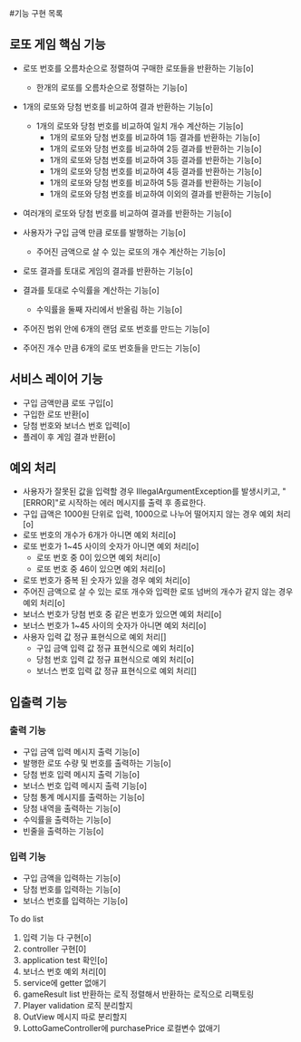 #기능 구현 목록


## 로또 게임 핵심 기능
- 로또 번호를 오름차순으로 정렬하여 구매한 로또들을 반환하는 기능[o]
  - 한개의 로또를 오름차순으로 정렬하는 기능[o]
  
- 1개의 로또와 당첨 번호를 비교하여 결과 반환하는 기능[o]
  - 1개의 로또와 당첨 번호를 비교하여 일치 개수 계산하는 기능[o]
    - 1개의 로또와 당첨 번호를 비교하여 1등 결과를 반환하는 기능[o]
    - 1개의 로또와 당첨 번호를 비교하여 2등 결과를 반환하는 기능[o]
    - 1개의 로또와 당첨 번호를 비교하여 3등 결과를 반환하는 기능[o]
    - 1개의 로또와 당첨 번호를 비교하여 4등 결과를 반환하는 기능[o]
    - 1개의 로또와 당첨 번호를 비교하여 5등 결과를 반환하는 기능[o]
    - 1개의 로또와 당첨 번호를 비교하여 이외의 결과를 반환하는 기능[o]
- 여러개의 로또와 당첨 번호를 비교하여 결과를 반환하는 기능[o]

- 사용자가 구입 금액 만큼 로또를 발행하는 기능[o]
  - 주어진 금액으로 살 수 있는 로또의 개수 계산하는 기능[o]
- 로또 결과를 토대로 게임의 결과를 반환하는 기능[o]
- 결과를 토대로 수익률을 계산하는 기능[o]
  - 수익률을 둘째 자리에서 반올림 하는 기능[o]

- 주어진 범위 안에 6개의 랜덤 로또 번호를 만드는 기능[o]
- 주어진 개수 만큼 6개의 로또 번호들을 만드는 기능[o]

## 서비스 레이어 기능
- 구입 금액만큼 로또 구입[o]
- 구입한 로또 반환[o]
- 당첨 번호와 보너스 번호 입력[o]
- 플레이 후 게임 결과 반환[o]

## 예외 처리
- 사용자가 잘못된 값을 입력할 경우 IllegalArgumentException를 발생시키고, 
  "[ERROR]"로 시작하는 에러 메시지를 출력 후 종료한다.
- 구입 급액은 1000원 단위로 입력, 1000으로 나누어 떨어지지 않는 경우 예외 처리[o]
- 로또 번호의 개수가 6개가 아니면 예외 처리[o]
- 로또 번호가 1~45 사이의 숫자가 아니면 예외 처리[o]
  - 로또 번호 중 0이 있으면 예외 처리[o]
  - 로또 번호 중 46이 있으면 예외 처리[o]
- 로또 번호가 중복 된 숫자가 있을 경우 예외 처리[o]
- 주어진 금액으로 살 수 있는 로또 개수와 입력한 로또 넘버의 개수가 같지 않는 경우 예외 처리[o]
- 보너스 번호가 당첨 번호 중 같은 번호가 있으면 예외 처리[o]
- 보너스 번호가 1~45 사이의 숫자가 아니면 예외 처리[o]
- 사용자 입력 값 정규 표현식으로 예외 처리[]
  - 구입 금액 입력 값 정규 표현식으로 예외 처리[o]
  - 당첨 번호 입력 값 정규 표현식으로 예외 처리[o]
  - 보너스 번호 입력 값 정규 표현식으로 예외 처리[]


## 입출력 기능 
### 출력 기능
- 구입 금액 입력 메시지 출력 기능[o]
- 발행한 로또 수량 및 번호를 출력하는 기능[o]
- 당첨 번호 입력 메시지 출력 기능[o]
- 보너스 번호 입력 메시지 출력 기능[o]
- 당첨 통계 메시지를 출력하는 기능[o]
- 당첨 내역을 출력하는 기능[o]
- 수익률을 출력하는 기능[o]
- 빈줄을 출력하는 기능[o]

### 입력 기능
- 구입 금액을 입력하는 기능[o]
- 당첨 번호를 입력하는 기능[o]
- 보너스 번호를 입력하는 기능[o]

To do list
1. 입력 기능 다 구현[o]
2. controller 구현[0]
3. application test 확인[o]
4. 보너스 번호 예외 처리[0]
5. service에 getter 없애기
6. gameResult list 반환하는 로직 정렬해서 반환하는 로직으로 리팩토링
7. Player validation 로직 분리할지
8. OutView 메시지 따로 분리할지
9. LottoGameController에 purchasePrice 로컬변수 없애기
